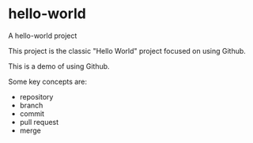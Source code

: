 # hello-world

A hello-world project

This project is the classic "Hello World" project focused on using Github.

This is a demo of using Github.

Some key concepts are: 

* repository
* branch
* commit
* pull request
* merge
